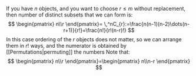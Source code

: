 If you have $n$ objects, and you want to choose $r\leq m$ without replacement, then number of distinct subsets that we can form is:
$$
\begin{pmatrix}
n\\r
\end{pmatrix}= \,^nC_{r}:=\frac{n(n-1)(n-2)\dots(n-r+1)}{r!}=\frac{n!}{r!(n-r)!}
$$
In this case ordering of the $r$ objects does not matter, so we can arrange them in $r!$ ways, and the numerator is obtained by [[Permutations|permuting]] the numbers
Note that:
$$
\begin{pmatrix}
n\\r
\end{pmatrix}=\begin{pmatrix}
n\\n-r
\end{pmatrix}
$$

